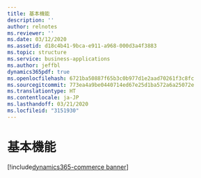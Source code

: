```yaml
---
title: 基本機能
description: ''
author: relnotes
ms.reviewer: ''
ms.date: 03/12/2020
ms.assetid: d18c4b41-9bca-e911-a968-000d3a4f3883
ms.topic: structure
ms.service: business-applications
ms.author: jeffbl
dynamics365pdf: true
ms.openlocfilehash: 6721ba50887f65b3c0b977d1e2aad70261f3c8fc
ms.sourcegitcommit: 773ea4a9be0440714ed67e25d1ba572a6a25072e
ms.translationtype: HT
ms.contentlocale: ja-JP
ms.lasthandoff: 03/21/2020
ms.locfileid: "3151930"
---
```

# <a name="fundamentals"></a>基本機能

[!include[dynamics365-commerce banner](../includes/dynamics365-commerce.md)]

<!--structure start-->

<!--structure end-->



